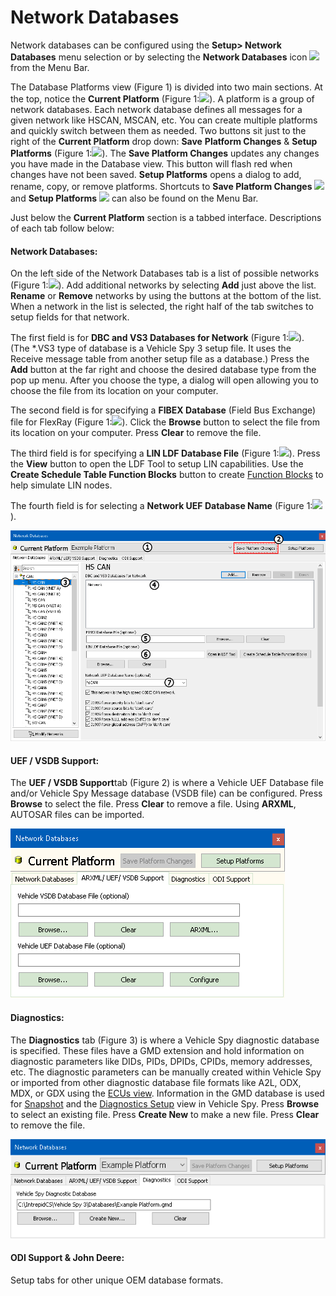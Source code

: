 # Network Databases

Network databases can be configured using the **Setup> Network Databases** menu selection or by selecting the **Network Databases** icon ![](https://cdn.intrepidcs.net/support/VehicleSpy/assets/NetworkDatabase.gif) from the Menu Bar.

The Database Platforms view (Figure 1) is divided into two main sections. At the top, notice the **Current Platform** (Figure 1:![](https://cdn.intrepidcs.net/support/VehicleSpy/assets/smOne.gif)). A platform is a group of network databases. Each network database defines all messages for a given network like HSCAN, MSCAN, etc. You can create multiple platforms and quickly switch between them as needed. Two buttons sit just to the right of the **Current Platform** drop down: **Save** **Platform Changes** & **Setup Platforms** (Figure 1:![](https://cdn.intrepidcs.net/support/VehicleSpy/assets/smTwo.gif)). The **Save Platform Changes** updates any changes you have made in the Database view. This button will flash red when changes have not been saved. **Setup Platforms** opens a dialog to add, rename, copy, or remove platforms. Shortcuts to **Save Platform Changes** ![](https://cdn.intrepidcs.net/support/VehicleSpy/assets/saveplatformchanges.gif) and **Setup Platforms** ![](https://cdn.intrepidcs.net/support/VehicleSpy/assets/setupplatforms.gif) can also be found on the Menu Bar.

Just below the **Current Platform** section is a tabbed interface. Descriptions of each tab follow below:

#### Network Databases:

On the left side of the Network Databases tab is a list of possible networks (Figure 1:![](https://cdn.intrepidcs.net/support/VehicleSpy/assets/smThree.gif)). Add additional networks by selecting **Add** just above the list. **Rename** or **Remove** networks by using the buttons at the bottom of the list. When a network in the list is selected, the right half of the tab switches to setup fields for that network.

The first field is for **DBC and VS3 Databases for Network** (Figure 1:![](https://cdn.intrepidcs.net/support/VehicleSpy/assets/smFour.gif)). (The \*.VS3 type of database is a Vehicle Spy 3 setup file. It uses the Receive message table from another setup file as a database.) Press the **Add** button at the far right and choose the desired database type from the pop up menu. After you choose the type, a dialog will open allowing you to choose the file from its location on your computer.

The second field is for specifying a **FIBEX Database** (Field Bus Exchange) file for FlexRay (Figure 1:![](https://cdn.intrepidcs.net/support/VehicleSpy/assets/smFive.gif)). Click the **Browse** button to select the file from its location on your computer. Press **Clear** to remove the file.

The third field is for specifying a **LIN LDF Database File** (Figure 1:![](https://cdn.intrepidcs.net/support/VehicleSpy/assets/smSix.gif)). Press the **View** button to open the LDF Tool to setup LIN capabilities. Use the **Create Schedule Table Function Blocks** button to create [Function Blocks](../main-menu-scripting-and-automation/function-blocks/) to help simulate LIN nodes.

The fourth field is for selecting a **Network UEF Database Name** (Figure 1:![](https://cdn.intrepidcs.net/support/VehicleSpy/assets/smSeven.gif)).

![Figure 1: Adding a VS3 database for the HSCAN network on the Network Databases tab.](../../.gitbook/assets/spynetworkdatabase1.gif)

#### UEF / VSDB Support:

The **UEF / VSDB Support**tab (Figure 2) is where a Vehicle UEF Database file and/or Vehicle Spy Message database (VSDB file) can be configured. Press **Browse** to select the file. Press **Clear** to remove a file. Using **ARXML**, AUTOSAR files can be imported.

![Figure 2: Selecting a vehicle UEF database file.](../../.gitbook/assets/spynetworkdatabase2.gif)

#### Diagnostics:

The **Diagnostics** tab (Figure 3) is where a Vehicle Spy diagnostic database is specified. These files have a GMD extension and hold information on diagnostic parameters like DIDs, PIDs, DPIDs, CPIDs, memory addresses, etc. The diagnostic parameters can be manually created within Vehicle Spy or imported from other diagnostic database file formats like A2L, ODX, MDX, or GDX using the [ECUs view](ecus-view/). Information in the GMD database is used for [Snapshot](../main-menu-spy-networks/snapshot.md) and the [Diagnostics Setup](../main-menu-spy-networks/diagnostics/diagnostics-setup.md) view in Vehicle Spy. Press **Browse** to select an existing file. Press **Create New** to make a new file. Press **Clear** to remove the file.

![Figure 3: Selecting a Vehicle Spy diagnostic database.](../../.gitbook/assets/spynetworkdatabase3.gif)

#### ODI Support & John Deere:

Setup tabs for other unique OEM database formats.
